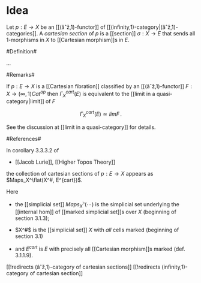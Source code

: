 
# Idea #

Let $p : E \to X$ be an [[(âˆž,1)-functor]] of [[(infinity,1)-category|(âˆž,1)-categories]]. A _cartesian section_ of $p$ is a [[section]] $\sigma : X \to E$ that sends all 1-morphisms in $X$ to [[Cartesian morphism]]s in $E$.

#Definition#

...

#Remarks#

If $p : E \to X$ is a [[Cartesian fibration]] classified by an [[(âˆž,1)-functor]] $F : X \to (\infty,1)Cat^{op}$ then $\Gamma_X^{cart}(E)$ is equivalent to the [[limit in a quasi-category|limit]] of $F$

$$
  \Gamma_X^{cart}(E) \simeq lim F 
  \,.
$$

See the discussion at [[limit in a quasi-category]] for details.

#References#

In corollary 3.3.3.2 of 

* [[Jacob Lurie]], [[Higher Topos Theory]] 

the collection of cartesian sections of $p : E \to X$ appears as $Maps_X^\flat(X^#, E^{cart})$.

Here 

* the [[simplicial set]] $Maps_X^\flat(\cdots)$ is the simplicial set underlying the [[internal hom]] of [[marked simplicial set]]s over $X$ (beginning of section 3.1.3);

* $X^#$ is the [[simplicial set]] $X$ with _all_ cells marked (beginning of section 3.1)

* and  $E^{cart}$ is $E$ with precisely all [[Cartesian morphism]]s marked (def. 3.1.1.9).


[[!redirects (âˆž,1)-category of cartesian sections]]
[[!redirects (infinity,1)-category of cartesian section]]
